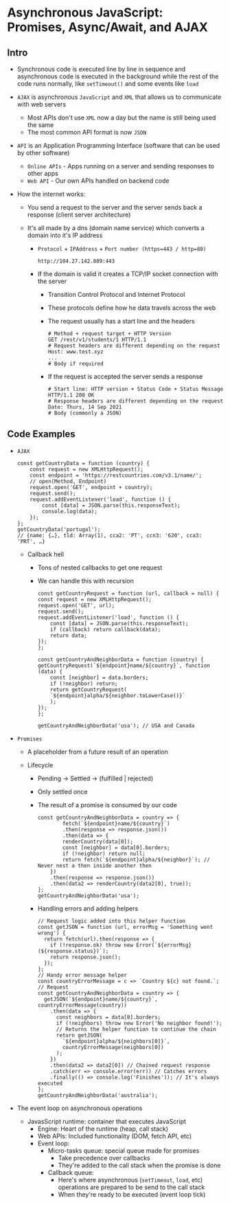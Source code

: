# Asynchronous JavaScript: Promises, Async/Await, and AJAX

## Intro

-   Synchronous code is executed line by line in sequence and asynchronous code is executed in the background while the rest of the code runs normally, like `setTimeout()` and some events like `load`
-   `AJAX` is asynchronous `JavaScript` and `XML` that allows us to communicate with web servers
    -   Most APIs don't use `XML` now a day but the name is still being used the same
    -   The most common API format is now `JSON`
-   `API` is an Application Programming Interface (software that can be used by other software)
    -   `Online APIs` - Apps running on a server and sending responses to other apps
    -   `Web API` - Our own APIs handled on backend code
-   How the internet works:

    -   You send a request to the server and the server sends back a response (client server architecture)
    -   It's all made by a dns (domain name service) which converts a domain into it's IP address

        -   `Protocol` + `IPAddress` + `Port number (https=443 / http=80)`

            ```SHELL
            http://104.27.142.889:443
            ```

        -   If the domain is valid it creates a TCP/IP socket connection with the server

            -   Transition Control Protocol and Internet Protocol
            -   These protocols define how he data travels across the web
            -   The request usually has a start line and the headers

                ```SHELL
                # Method + request target + HTTP Version
                GET /rest/v1/students/1 HTTP/1.1
                # Request headers are different depending on the request
                Host: www.test.xyz
                ...
                # Body if required
                ```

            -   If the request is accepted the server sends a response
                ```SHELL
                # Start line: HTTP version + Status Code + Status Message
                HTTP/1.1 200 OK
                # Response headers are different depending on the request
                Date: Thurs, 14 Sep 2021
                # Body (commonly a JSON)
                ```

## Code Examples

-   `AJAX`

    ```JS
    const getCountryData = function (country) {
        const request = new XMLHttpRequest();
        const endpoint = 'https://restcountries.com/v3.1/name/';
        // open(Method, Endpoint)
        request.open('GET', endpoint + country);
        request.send();
        request.addEventListener('load', function () {
            const [data] = JSON.parse(this.responseText);
            console.log(data);
        });
    };
    getCountryData('portugal');
    // {name: {…}, tld: Array(1), cca2: 'PT', ccn3: '620', cca3: 'PRT', …}
    ```

    -   Callback hell

        -   Tons of nested callbacks to get one request
        -   We can handle this with recursion

            ```JS
            const getCountryRequest = function (url, callback = null) {
            const request = new XMLHttpRequest();
            request.open('GET', url);
            request.send();
            request.addEventListener('load', function () {
                const [data] = JSON.parse(this.responseText);
                if (callback) return callback(data);
                return data;
            });
            };

            const getCountryAndNeighborData = function (country) {
            getCountryRequest(`${endpoint}name/${country}`, function (data) {
                const [neighbor] = data.borders;
                if (!neighbor) return;
                return getCountryRequest(
                `${endpoint}alpha/${neighbor.toLowerCase()}`
                );
            });
            };

            getCountryAndNeighborData('usa'); // USA and Canada
            ```

-   `Promises`

    -   A placeholder from a future result of an operation
    -   Lifecycle

        -   Pending -> Settled -> (fulfilled | rejected)
        -   Only settled once
        -   The result of a promise is consumed by our code

            ```JS
            const getCountryAndNeighborData = country => {
                    fetch(`${endpoint}name/${country}`)
                    .then(response => response.json())
                    .then(data => {
                    renderCountry(data[0]);
                    const [neighbor] = data[0].borders;
                    if (!neighbor) return null;
                    return fetch(`${endpoint}alpha/${neighbor}`); // Never nest a then inside another then
                })
                .then(response => response.json())
                .then(data2 => renderCountry(data2[0], true));
            };
            getCountryAndNeighborData('usa');
            ```

        -   Handling errors and adding helpers

            ```JS
            // Request logic added into this helper function
            const getJSON = function (url, errorMsg = 'Something went wrong') {
              return fetch(url).then(response => {
                if (!response.ok) throw new Error(`${errorMsg} (${response.status})`);
                return response.json();
              });
            };
            // Handy error message helper
            const countryErrorMessage = c => `Country ${c} not found.`;
            // Request
            const getCountryAndNeighborData = country => {
              getJSON(`${endpoint}name/${country}`, countryErrorMessage(country))
                .then(data => {
                  const neighbors = data[0].borders;
                  if (!neighbors) throw new Error('No neighbor found!');
                  // Returns the helper function to continue the chain
                  return getJSON(
                    `${endpoint}alpha/${neighbors[0]}`,
                    countryErrorMessage(neighbors[0])
                  );
                })
                .then(data2 => data2[0]) // Chained request response
                .catch(err => console.error(err)) // Catches errors
                .finally(() => console.log('Finishes')); // It's always executed
            };
            getCountryAndNeighborData('australia');
            ```

-   The event loop on asynchronous operations
    -   JavasScript runtime: container that executes JavaScript
        -   Engine: Heart of the runtime (heap, call stack)
        -   Web APIs: Included functionality (DOM, fetch API, etc)
        -   Event loop:
            -   Micro-tasks queue: special queue made for promises
                -   Take precedence over callbacks
                -   They're added to the call stack when the promise is done
            -   Callback queue:
                -   Here's where asynchronous (`setTimeout`, `load`, etc) operations are prepared to be send to the call stack
                -   When they're ready to be executed (event loop tick)
